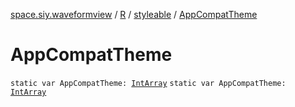 [space.siy.waveformview](../../index.md) / [R](../index.md) / [styleable](index.md) / [AppCompatTheme](./-app-compat-theme.md)

# AppCompatTheme

`static var AppCompatTheme: `[`IntArray`](https://kotlinlang.org/api/latest/jvm/stdlib/kotlin/-int-array/index.html)
`static var AppCompatTheme: `[`IntArray`](https://kotlinlang.org/api/latest/jvm/stdlib/kotlin/-int-array/index.html)
